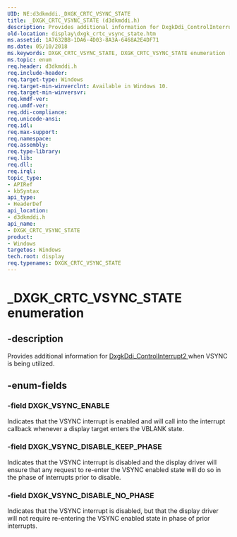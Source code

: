 ```yaml
---
UID: NE:d3dkmddi._DXGK_CRTC_VSYNC_STATE
title: _DXGK_CRTC_VSYNC_STATE (d3dkmddi.h)
description: Provides additional information for DxgkDdi_ControlInterrupt2 when VSYNC is being utilized.
old-location: display\dxgk_crtc_vsync_state.htm
ms.assetid: 1A7632BB-1DA6-4D03-8A3A-6468A2E4DF71
ms.date: 05/10/2018
ms.keywords: DXGK_CRTC_VSYNC_STATE, DXGK_CRTC_VSYNC_STATE enumeration [Display Devices], DXGK_INTERRUPT_ENABLE, DXGK_VSYNC_DISABLE_KEEP_PHASE, DXGK_VSYNC_DISABLE_NO_PHASE, _DXGK_CRTC_VSYNC_STATE, d3dkmddi/DXGK_CRTC_VSYNC_STATE, d3dkmddi/DXGK_INTERRUPT_ENABLE, d3dkmddi/DXGK_VSYNC_DISABLE_KEEP_PHASE, d3dkmddi/DXGK_VSYNC_DISABLE_NO_PHASE, display.dxgk_crtc_vsync_state
ms.topic: enum
req.header: d3dkmddi.h
req.include-header: 
req.target-type: Windows
req.target-min-winverclnt: Available in Windows 10.
req.target-min-winversvr: 
req.kmdf-ver: 
req.umdf-ver: 
req.ddi-compliance: 
req.unicode-ansi: 
req.idl: 
req.max-support: 
req.namespace: 
req.assembly: 
req.type-library: 
req.lib: 
req.dll: 
req.irql: 
topic_type:
- APIRef
- kbSyntax
api_type:
- HeaderDef
api_location:
- d3dkmddi.h
api_name:
- DXGK_CRTC_VSYNC_STATE
product:
- Windows
targetos: Windows
tech.root: display
req.typenames: DXGK_CRTC_VSYNC_STATE
---
```


# _DXGK_CRTC_VSYNC_STATE enumeration


## -description


Provides additional information for <a href="https://msdn.microsoft.com/0C09CAB1-3DFC-4340-8FF2-99CAF7F13156">DxgkDdi_ControlInterrupt2 </a>when VSYNC is being utilized.


## -enum-fields




### -field DXGK_VSYNC_ENABLE

Indicates that the VSYNC interrupt is enabled and will call into the interrupt callback whenever a display target enters the VBLANK state.

### -field DXGK_VSYNC_DISABLE_KEEP_PHASE

Indicates that the VSYNC interrupt is disabled and the display driver will ensure that any request to re-enter the VSYNC enabled state will do so in the phase of interrupts prior to disable.


### -field DXGK_VSYNC_DISABLE_NO_PHASE

Indicates that the VSYNC interrupt is disabled, but that the display driver will not require re-entering the VSYNC enabled state in phase of prior interrupts.






